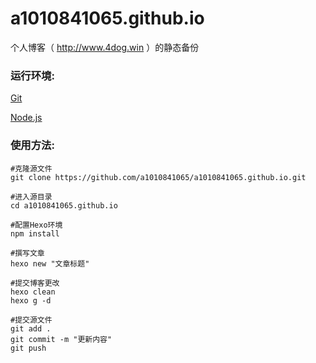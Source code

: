 # a1010841065.github.io
个人博客（ http://www.4dog.win ）的静态备份

### 运行环境:

[Git](https://git-scm.com/downloads)

[Node.js](https://nodejs.org)

### 使用方法:

```
#克隆源文件
git clone https://github.com/a1010841065/a1010841065.github.io.git

#进入源目录
cd a1010841065.github.io

#配置Hexo环境
npm install

#撰写文章
hexo new "文章标题"

#提交博客更改
hexo clean
hexo g -d

#提交源文件
git add .
git commit -m "更新内容"
git push
```

